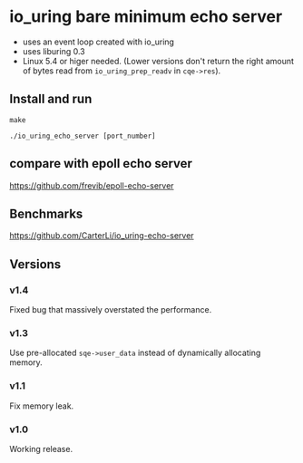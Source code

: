 # io_uring bare minimum echo server
* uses an event loop created with io_uring
* uses liburing 0.3
* Linux 5.4 or higer needed. (Lower versions don't return the right amount of bytes read from `io_uring_prep_readv` in `cqe->res`).

## Install and run
`make`

`./io_uring_echo_server [port_number]`

## compare with epoll echo server
https://github.com/frevib/epoll-echo-server


## Benchmarks
https://github.com/CarterLi/io_uring-echo-server


## Versions

### v1.4
Fixed bug that massively overstated the performance.

### v1.3
Use pre-allocated `sqe->user_data` instead of dynamically allocating memory.

### v1.1
Fix memory leak.

### v1.0
Working release.